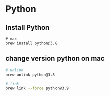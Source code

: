 # Python
## Install Python
```
# mac
brew install python@3.8

```

## change version python on mac
```sh
# unlink
brew unlink python@3.8

# link 
brew link --force python@3.9
```